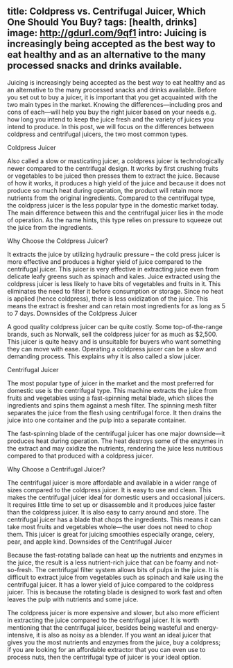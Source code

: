 title: Coldpress vs. Centrifugal Juicer, Which One Should You Buy?
tags: [health, drinks]
image: http://gdurl.com/9qf1
intro: Juicing is increasingly being accepted as the best way to eat healthy and as an alternative to the many processed snacks and drinks available.
---
Juicing is increasingly being accepted as the best way to eat healthy and as an
alternative to the many processed snacks and drinks available. Before you set
out to buy a juicer, it is important that you get acquainted with the two main
types in the market. Knowing the differences—including pros and cons of
each—will help you buy the right juicer based on your needs e.g. how long you
intend to keep the juice fresh and the variety of juices you intend to produce.
In this post, we will focus on the differences between coldpress and
centrifugal juicers, the two most common types.

Coldpress Juicer

Also called a slow or masticating juicer, a coldpress juicer is technologically
newer compared to the centrifugal design. It works by first crushing fruits or
vegetables to be juiced then presses them to extract the juice. Because of how
it works, it produces a high yield of the juice and because it does not produce
so much heat during operation, the product will retain more nutrients from the
original ingredients.  Compared to the centrifugal type, the coldpress juicer
is the less popular type in the domestic market today. The main difference
between this and the centrifugal juicer lies in the mode of operation. As the
name hints, this type relies on pressure to squeeze out the juice from the
ingredients.

Why Choose the Coldpress Juicer?

It extracts the juice by utilizing hydraulic pressure – the cold press juicer
is more effective and produces a higher yield of juice compared to the
centrifugal juicer.  This juicer is very effective in extracting juice even
from delicate leafy greens such as spinach and kales.  Juice extracted using
the coldpress juicer is less likely to have bits of vegetables and fruits in
it. This eliminates the need to filter it before consumption or storage.  Since
no heat is applied (hence coldpress), there is less oxidization of the juice.
This means the extract is fresher and can retain most ingredients for as long
as 5 to 7 days.  Downsides of the Coldpress Juicer

A good quality coldpress juicer can be quite costly. Some top-of-the-range
brands, such as Norwalk, sell the coldpress juicer for as much as $2,500.  This
juicer is quite heavy and is unsuitable for buyers who want something they can
move with ease.  Operating a coldpress juicer can be a slow and demanding
process. This explains why it is also called a slow juicer.

Centrifugal Juicer

The most popular type of juicer in the market and the most preferred for
domestic use is the centrifugal type. This machine extracts the juice from
fruits and vegetables using a fast-spinning metal blade, which slices the
ingredients and spins them against a mesh filter. The spinning mesh filter
separates the juice from the flesh using centrifugal force. It then drains the
juice into one container and the pulp into a separate container.

The fast-spinning blade of the centrifugal juicer has one major downside—it
produces heat during operation. The heat destroys some of the enzymes in the
extract and may oxidize the nutrients, rendering the juice less nutritious
compared to that produced with a coldpress juicer.

Why Choose a Centrifugal Juicer?

The centrifugal juicer is more affordable and available in a wider range of
sizes compared to the coldpress juicer.  It is easy to use and clean. This
makes the centrifugal juicer ideal for domestic users and occasional juicers.
It requires little time to set up or disassemble and it produces juice faster
than the coldpress juicer. It is also easy to carry around and store.  The
centrifugal juicer has a blade that chops the ingredients. This means it can
take most fruits and vegetables whole—the user does not need to chop them.
This juicer is great for juicing smoothies especially orange, celery, pear, and
apple kind.  Downsides of the Centrifugal Juicer

Because the fast-rotating ballade can heat up the nutrients and enzymes in the
juice, the result is a less nutrient-rich juice that can be foamy and
not-so-fresh.  The centrifugal filter system allows bits of pulps in the juice.
It is difficult to extract juice from vegetables such as spinach and kale using
the centrifugal juicer.  It has a lower yield of juice compared to the
coldpress juicer. This is because the rotating blade is designed to work fast
and often leaves the pulp with nutrients and some juice.

The coldpress juicer is more expensive and slower, but also more efficient in
extracting the juice compared to the centrifugal juicer. It is worth mentioning
that the centrifugal juicer, besides being wasteful and energy-intensive, it is
also as noisy as a blender. If you want an ideal juicer that gives you the most
nutrients and enzymes from the juice, buy a coldpress; if you are looking for
an affordable extractor that you can even use to process nuts, then the
centrifugal type of juicer is your ideal option.
